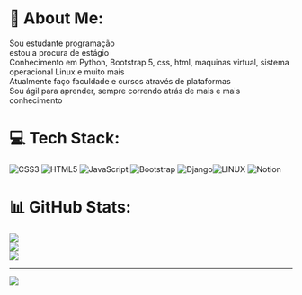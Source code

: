 # 💫 About Me:
Sou estudante programação <br>estou a procura de estágio<br>Conhecimento em Python,  Bootstrap 5,  css,  html,  maquinas virtual, sistema operacional Linux  e muito mais <br>Atualmente faço faculdade e cursos através de  plataformas<br>Sou ágil para aprender, sempre correndo atrás de mais e mais conhecimento <br>


# 💻 Tech Stack:
![CSS3](https://img.shields.io/badge/css3-%231572B6.svg?style=for-the-badge&logo=css3&logoColor=white) ![HTML5](https://img.shields.io/badge/html5-%23E34F26.svg?style=for-the-badge&logo=html5&logoColor=white) ![JavaScript](https://img.shields.io/badge/javascript-%23323330.svg?style=for-the-badge&logo=javascript&logoColor=%23F7DF1E) ![Bootstrap](https://img.shields.io/badge/bootstrap-%23563D7C.svg?style=for-the-badge&logo=bootstrap&logoColor=white) ![Django](https://img.shields.io/badge/django-%23092E20.svg?style=for-the-badge&logo=django&logoColor=white)![LINUX](https://img.shields.io/badge/Linux-FCC624?style=for-the-badge&logo=linux&logoColor=black) ![Notion](https://img.shields.io/badge/Notion-%23000000.svg?style=for-the-badge&logo=notion&logoColor=white)
# 📊 GitHub Stats:
![](https://github-readme-stats.vercel.app/api?username=jcavalcante88&theme=gotham&hide_border=false&include_all_commits=false&count_private=false)<br/>
![](https://github-readme-streak-stats.herokuapp.com/?user=jcavalcante88&theme=gotham&hide_border=false)<br/>
![](https://github-readme-stats.vercel.app/api/top-langs/?username=jcavalcante88&theme=gotham&hide_border=false&include_all_commits=false&count_private=false&layout=compact)

---
[![](https://visitcount.itsvg.in/api?id=jcavalcante88&icon=0&color=0)](https://visitcount.itsvg.in)

<!-- Proudly created with GPRM ( https://gprm.itsvg.in ) -->
